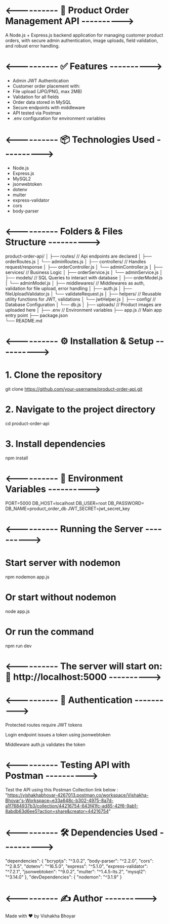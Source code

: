 # <---------- 📂 Product Order Management API ---------->

A Node.js + Express.js backend application for managing customer product orders, 
with secure admin authentication, image uploads, field validation, and robust error handling.

# <---------- ✅ Features ---------->

- Admin JWT Authentication
- Customer order placement with:
- File upload (JPG/PNG, max 2MB)
- Validation for all fields
- Order data stored in MySQL
- Secure endpoints with middleware
- API tested via Postman
- .env configuration for environment variables

# <----------  📦 Technologies Used ---------->

- Node.js
- Express.js
- MySQL2
- jsonwebtoken
- dotenv
- multer
- express-validator
- cors
- body-parser


# <----------  Folders & Files Structure ---------->

product-order-api/
│
├── routes/                       // Api endpoints are declared
│   ├── orderRoutes.js
│   └── adminRoutes.js
│
├── controllers/                  // Handles request/response
│   ├── orderController.js
│   └── adminController.js
│
├── services/                     // Business Logic
│   ├── orderService.js
│   └── adminService.js
│
├── models/                       // SQL Queries to interact with database
│   ├── orderModel.js
│   └── adminModel.js
│
├── middlewares/                  // Middlewares as auth, validation for file upload, error handling
│   ├── auth.js
│   ├── fileUploadValidator.js
│   └── validateRequest.js
│
├── helpers/                       // Reusable utility functions for JWT, validations
│   └── jwtHelper.js
│
├── config/                        // Database Configuration
│   └── db.js
│
├── uploads/                       // Product images are uploaded here
│
├── .env                           // Environment variables
├── app.js                         // Main app entry point
├── package.json                   
└── README.md    

# <----------  ⚙️ Installation & Setup ---------->

# 1. Clone the repository
git clone https://github.com/your-username/product-order-api.git

# 2. Navigate to the project directory
cd product-order-api

# 3. Install dependencies
npm install

# <---------- 📜 Environment Variables ---------->

PORT=5000
DB_HOST=localhost
DB_USER=root
DB_PASSWORD=
DB_NAME=product_order_db
JWT_SECRET=jwt_secret_key

# <---------- Running the Server ---------->

# Start server with nodemon
npm nodemon app.js

# Or start without nodemon
node app.js

# Or run the command
npm run dev

# <---------- The server will start on:📍 http://localhost:5000 ---------->


# <---------- 🔐 Authentication ---------->

Protected routes require JWT tokens

Login endpoint issues a token using jsonwebtoken

Middleware auth.js validates the token


# <---------- Testing API with Postman ---------->

Test the API using this Postman Collection link below : 
"https://vishakhabhoyar-4267013.postman.co/workspace/Vishakha-Bhoyar's-Workspace~e33a648c-b302-4975-8a7d-a1f7684937b3/collection/44216754-643f41fc-ad85-42f6-9ab1-8abdb63d6ee5?action=share&creator=44216754"


# <---------- 🛠️ Dependencies Used ---------->

"dependencies": {
    "bcryptjs": "^3.0.2",
    "body-parser": "^2.2.0",
    "cors": "^2.8.5",
    "dotenv": "^16.5.0",
    "express": "^5.1.0",
    "express-validator": "^7.2.1",
    "jsonwebtoken": "^9.0.2",
    "multer": "^1.4.5-lts.2",
    "mysql2": "^3.14.0"
  },
  "devDependencies": {
    "nodemon": "^3.1.9"
  }


# <----------  ✍️ Author ---------->

Made with ❤️ by Vishakha Bhoyar